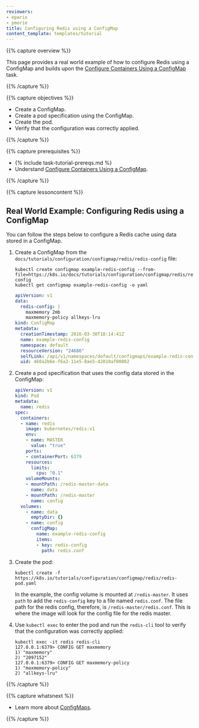 ```yaml
---
reviewers:
- eparis
- pmorie
title: Configuring Redis using a ConfigMap
content_template: templates/tutorial
---
```


{{% capture overview %}}

This page provides a real world example of how to configure Redis using a ConfigMap and builds upon the [Configure Containers Using a ConfigMap](/docs/tasks/configure-pod-container/configure-pod-configmap/) task. 

{{% /capture %}}

{{% capture objectives %}}

* Create a ConfigMap.
* Create a pod specification using the ConfigMap.
* Create the pod.
* Verify that the configuration was correctly applied.

{{% /capture %}}

{{% capture prerequisites %}}

* {% include task-tutorial-prereqs.md %}
* Understand [Configure Containers Using a ConfigMap](/docs/tasks/configure-pod-container/configure-pod-configmap/).

{{% /capture %}}

{{% capture lessoncontent %}}


## Real World Example: Configuring Redis using a ConfigMap

You can follow the steps below to configure a Redis cache using data stored in a ConfigMap.

1. Create a ConfigMap from the `docs/tutorials/configuration/configmap/redis/redis-config` file:

   ```shell
   kubectl create configmap example-redis-config --from-file=https://k8s.io/docs/tutorials/configuration/configmap/redis/redis-config
   kubectl get configmap example-redis-config -o yaml
   ```

   ```yaml
   apiVersion: v1
   data:
     redis-config: |
       maxmemory 2mb
       maxmemory-policy allkeys-lru
   kind: ConfigMap
   metadata:
     creationTimestamp: 2016-03-30T18:14:41Z
     name: example-redis-config
     namespace: default
     resourceVersion: "24686"
     selfLink: /api/v1/namespaces/default/configmaps/example-redis-config
     uid: 460a2b6e-f6a3-11e5-8ae5-42010af00002
   ```

1. Create a pod specification that uses the config data stored in the ConfigMap:

   ```yaml
   apiVersion: v1
   kind: Pod
   metadata:
     name: redis
   spec:
     containers:
     - name: redis
       image: kubernetes/redis:v1
       env:
       - name: MASTER
         value: "true"
       ports:
       - containerPort: 6379
       resources:
         limits:
           cpu: "0.1"
       volumeMounts:
       - mountPath: /redis-master-data
         name: data
       - mountPath: /redis-master
         name: config
     volumes:
       - name: data
         emptyDir: {}
       - name: config
         configMap:
           name: example-redis-config
           items:
           - key: redis-config
             path: redis.conf
   ```
1. Create the pod:

   ```shell
   kubectl create -f https://k8s.io/tutorials/configuration/configmap/redis/redis-pod.yaml
   ```

   In the example, the config volume is mounted at `/redis-master`.
   It uses `path` to add the `redis-config` key to a file named `redis.conf`.
   The file path for the redis config, therefore, is `/redis-master/redis.conf`.
   This is where the image will look for the config file for the redis master.

1. Use `kubectl exec` to enter the pod and run the `redis-cli` tool to verify that the configuration was correctly applied:

   ```shell
   kubectl exec -it redis redis-cli
   127.0.0.1:6379> CONFIG GET maxmemory
   1) "maxmemory"
   2) "2097152"
   127.0.0.1:6379> CONFIG GET maxmemory-policy
   1) "maxmemory-policy"
   2) "allkeys-lru"
   ```

{{% /capture %}}

{{% capture whatsnext %}}

* Learn more about [ConfigMaps](/docs/tasks/configure-pod-container/configure-pod-configmap/).

{{% /capture %}}


